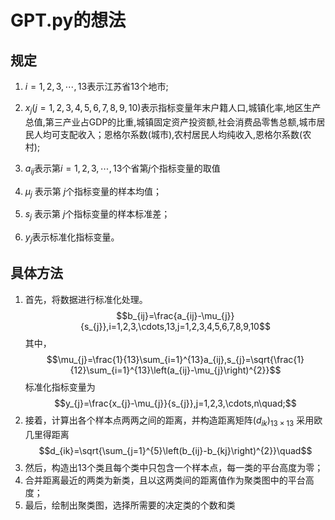 # GPT.py的想法
## 规定
1. $i= 1, 2, 3, \cdots , 13$表示江苏省13个地市;

2. $x_j\left ( j= 1, 2, 3, 4, 5,6,7,8,9,10\right )$表示指标变量年末户籍人口,城镇化率,地区生产总值,第三产业占GDP的比重,城镇固定资产投资额,社会消费品零售总额,城市居民人均可支配收入；恩格尔系数(城市),农村居民人均纯收入,恩格尔系数(农村);

3. $a_{ij}$表示第$i=1,2,3,\cdots,13$个省第$j$个指标变量的取值

4. $\mu _j$ 表示第 $j$个指标变量的样本均值；

5. $s_j$ 表示第 $j$个指标变量的样本标准差；

6. $y_j$表示标准化指标变量。
   
## 具体方法
1. 首先，将数据进行标准化处理。
$$b_{ij}=\frac{a_{ij}-\mu_{j}}{s_{j}},i=1,2,3,\cdots,13,j=1,2,3,4,5,6,7,8,9,10$$
其中，
$$\mu_{j}=\frac{1}{13}\sum_{i=1}^{13}a_{ij},s_{j}=\sqrt{\frac{1}{12}\sum_{i=1}^{13}\left(a_{ij}-\mu_{j}\right)^{2}}$$
标准化指标变量为
$$y_{j}=\frac{x_{j}-\mu_{j}}{s_{j}},j=1,2,3,\cdots,n\quad;$$
2. 接着，计算出各个样本点两两之间的距离，并构造距离矩阵$(d_{ik})_{13\times13}$
采用欧几里得距离
$$d_{ik}=\sqrt{\sum_{j=1}^{5}\left(b_{ij}-b_{kj}\right)^{2}}\quad$$
1. 然后，构造出13个类且每个类中只包含一个样本点，每一类的平台高度为零；
2. 合并距离最近的两类为新类，且以这两类间的距离值作为聚类图中的平台高度；
3. 最后，绘制出聚类图，选择所需要的决定类的个数和类
